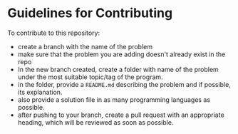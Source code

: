 # Guidelines for Contributing

To contribute to this repository: 
- create a branch with the name of the problem
- make sure that the problem you are adding doesn't already exist in the repo
- In the new branch created, create a folder with name of the problem under the most suitable topic/tag of the program.
- in the folder, provide a `README.md` describing the problem and if possible, its explanation.
- also provide a solution file in as many programming languages as possible.
- after pushing to your branch, create a pull request with an appropriate heading, which will be reviewed as soon as possible.
